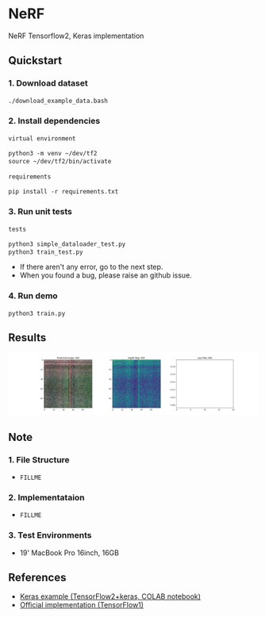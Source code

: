 # NeRF

NeRF Tensorflow2, Keras implementation

## Quickstart

### 1. Download dataset

```
./download_example_data.bash
```

### 2. Install dependencies

`virtual environment`
```
python3 -m venv ~/dev/tf2
source ~/dev/tf2/bin/activate
```


`requirements`
```
pip install -r requirements.txt
```

### 3. Run unit tests

`tests`
```
python3 simple_dataloader_test.py
python3 train_test.py
```

- If there aren't any error, go to the next step.
- When you found a bug, please raise an github issue.

### 4. Run demo

```
python3 train.py
```

## Results

![FILLME](https://github.com/ProtossDragoon/NeRF-TF2-Keras/blob/master/docs/training.gif)

## Note

### 1. File Structure

- `FILLME`

### 2. Implementataion

- `FILLME`

### 3. Test Environments

- 19' MacBook Pro 16inch, 16GB

## References

- [Keras example (TensorFlow2+keras, COLAB notebook)](https://keras.io/examples/vision/nerf/)
- [Official implementation (TensorFlow1)](https://github.com/bmild/nerf)
